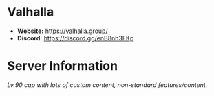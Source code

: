 # Valhalla

  - **Website:** https://valhalla.group/
  - **Discord:** https://discord.gg/enB8nh3FKp

# Server Information

_Lv.90 cap with lots of custom content, non-standard features/content._
